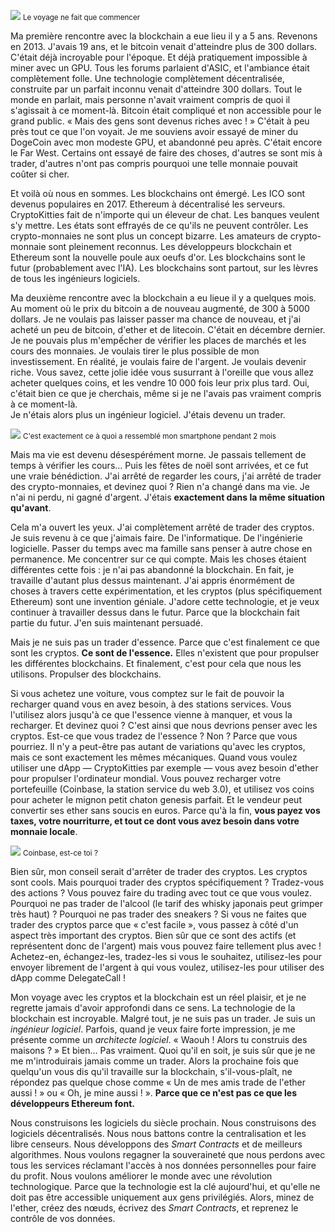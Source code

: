 ![](https://images.unsplash.com/photo-1495829277532-1dfc01fc872f?ixlib=rb-0.3.5&q=80&fm=jpg&crop=entropy&cs=tinysrgb&w=1080&fit=max&ixid=eyJhcHBfaWQiOjExNzczfQ&s=5c7e4f3399abac9e547a3ab3303a8ce8)
<small>Le voyage ne fait que commencer</small>

Ma première rencontre avec la blockchain a eue lieu il y a 5 ans. Revenons en 2013. J'avais 19 ans, et le bitcoin venait d'atteindre plus de 300 dollars. C'était déjà incroyable pour l'époque. Et déjà pratiquement impossible à miner avec un GPU. Tous les forums parlaient d'ASIC, et l'ambiance était complètement folle. Une technologie complètement décentralisée, construite par un parfait inconnu venait d'atteindre 300 dollars. Tout le monde en parlait, mais personne n'avait vraiment compris de quoi il s'agissait à ce moment-là. Bitcoin était compliqué et non accessible pour le grand public. « Mais des gens sont devenus riches avec ! » C'était à peu près tout ce que l'on voyait. Je me souviens avoir essayé de miner du DogeCoin avec mon modeste GPU, et abandonné peu après. C'était encore le Far West. Certains ont essayé de faire des choses, d'autres se sont mis à trader, d'autres n'ont pas compris pourquoi une telle monnaie pouvait coûter si cher.

Et voilà où nous en sommes. Les blockchains ont émergé. Les ICO sont devenus populaires en 2017. Ethereum à décentralisé les serveurs. CryptoKitties fait de n'importe qui un éleveur de chat. Les banques veulent s'y mettre. Les états sont effrayés de ce qu'ils ne peuvent contrôler. Les crypto-monnaies ne sont plus un concept bizarre. Les amateurs de crypto-monnaie sont pleinement reconnus. Les développeurs blockchain et Ethereum sont la nouvelle poule aux oeufs d'or. Les blockchains sont le futur (probablement avec l'IA). Les blockchains sont partout, sur les lèvres de tous les ingénieurs logiciels.

Ma deuxième rencontre avec la blockchain a eu lieue il y a quelques mois. Au moment où le prix du bitcoin a de nouveau augmenté, de 300 à 5000 dollars. Je ne voulais pas laisser passer ma chance de nouveau, et j'ai acheté un peu de bitcoin, d'ether et de litecoin. C'était en décembre dernier. Je ne pouvais plus m'empếcher de vérifier les places de marchés et les cours des monnaies. Je voulais tirer le plus possible de mon investissement. En réalité, je voulais faire de l'argent. Je voulais devenir riche. Vous savez, cette jolie idée vous susurrant à l'oreille que vous allez acheter quelques coins, et les vendre 10 000 fois leur prix plus tard. Oui, c'était bien ce que je cherchais, même si je ne l'avais pas vraiment compris à ce moment-là.  
Je n'étais alors plus un ingénieur logiciel. J'étais devenu un trader.

![](https://images.unsplash.com/photo-1517424788495-0d03ec42e244?ixlib=rb-0.3.5&q=80&fm=jpg&crop=entropy&cs=tinysrgb&w=1080&fit=max&ixid=eyJhcHBfaWQiOjExNzczfQ&s=5c7e4f3399abac9e547a3ab3303a8ce8)
<small>C'est exactement ce à quoi a ressemblé mon smartphone pendant 2 mois</small>

Mais ma vie est devenu désespérément morne. Je passais tellement de temps à vérifier les cours… Puis les fêtes de noël sont arrivées, et ce fut une vraie bénédiction. J'ai arrêté de regarder les cours, j'ai arrêté de trader des crypto-monnaies, et devinez quoi ? Rien n'a changé dans ma vie. Je n'ai ni perdu, ni gagné d'argent. J'étais **exactement dans la même situation qu'avant**.

Cela m'a ouvert les yeux. J'ai complètement arrêté de trader des cryptos. Je suis revenu à ce que j'aimais faire. De l'informatique. De l'ingénierie logicielle. Passer du temps avec ma famille sans penser à autre chose en permanence. Me concentrer sur ce qui compte. Mais les choses étaient différentes cette fois : je n'ai pas abandonné la blockchain. En fait, je travaille d'autant plus dessus maintenant. J'ai appris énormément de choses à travers cette expérimentation, et les cryptos (plus spécifiquement Ethereum) sont une invention géniale. J'adore cette technologie, et je veux continuer à travailler dessus dans le futur. Parce que la blockchain fait partie du futur. J'en suis maintenant persuadé.

Mais je ne suis pas un trader d'essence. Parce que c'est finalement ce que sont les cryptos. **Ce sont de l'essence.** Elles n'existent que pour propulser les différentes blockchains. Et finalement, c'est pour cela que nous les utilisons. Propulser des blockchains.

Si vous achetez une voiture, vous comptez sur le fait de pouvoir la recharger quand vous en avez besoin, à des stations services. Vous l'utilisez alors jusqu'à ce que l'essence vienne à manquer, et vous la recharger. Et devinez quoi ? C'est ainsi que nous devrions penser avec les cryptos. Est-ce que vous tradez de l'essence ? Non ? Parce que vous pourriez. Il n'y a peut-être pas autant de variations qu'avec les cryptos, mais ce sont exactement les mêmes mécaniques. Quand vous voulez utiliser une dApp — CryptoKitties par exemple — vous avez besoin d'ether pour propulser l'ordinateur mondial. Vous pouvez recharger votre portefeuille (Coinbase, la station service du web 3.0), et utilisez vos coins pour acheter le mignon petit chaton genesis parfait. Et le vendeur peut convertir ses ether sans soucis en euros. Parce qu'à la fin, **vous payez vos taxes, votre nourriturre, et tout ce dont vous avez besoin dans votre monnaie locale**.

![](https://images.unsplash.com/photo-1477477384939-312ffc1177bf?ixlib=rb-0.3.5&q=80&fm=jpg&crop=entropy&cs=tinysrgb&w=1080&fit=max&ixid=eyJhcHBfaWQiOjExNzczfQ&s=a239612b35791a93dfc3680652796a07)
<small>Coinbase, est-ce toi ?</small>

Bien sûr, mon conseil serait d'arrêter de trader des cryptos. Les cryptos sont cools. Mais pourquoi trader des cryptos spécifiquement ? Tradez-vous des actions ? Vous pouvez faire du trading avec tout ce que vous voulez. Pourquoi ne pas trader de l'alcool (le tarif des whisky japonais peut grimper très haut) ? Pourquoi ne pas trader des sneakers ? Si vous ne faites que trader des cryptos parce que « c'est facile », vous passez à côté d'un aspect très important des cryptos. Bien sûr que ce sont des actifs (et représentent donc de l'argent) mais vous pouvez faire tellement plus avec ! Achetez-en, échangez-les, tradez-les si vous le souhaitez, utilisez-les pour envoyer librement de l'argent à qui vous voulez, utilisez-les pour utiliser des dApp comme DelegateCall !

Mon voyage avec les cryptos et la blockchain est un réel plaisir, et je ne regrette jamais d'avoir approfondi dans ce sens. La technologie de la blockchain est incroyable. Malgré tout, je ne suis pas un trader. Je suis un *ingénieur logiciel*. Parfois, quand je veux faire forte impression, je me présente comme un *architecte logiciel*. « Waouh ! Alors tu construis des maisons ? » Et bien… Pas vraiment. Quoi qu'il en soit, je suis sûr que je ne me m'introduirais jamais comme un trader. Alors la prochaine fois que quelqu'un vous dis qu'il travaille sur la blockchain, s'il-vous-plaît, ne répondez pas quelque chose comme « Un de mes amis trade de l'ether aussi ! » ou « Oh, je mine aussi ! ».  **Parce que ce n'est pas ce que les développeurs Ethereum font.**

Nous construisons les logiciels du siècle prochain. Nous construisons des logiciels décentralisés. Nous nous battons contre la centralisation et les libre censeurs. Nous développons des *Smart Contracts* et de meilleurs algorithmes. Nous voulons regagner la souveraineté que nous perdons avec tous les services réclamant l'accès à nos données personnelles pour faire du profit. Nous voulons améliorer le monde avec une révolution technologique. Parce que la technologie est la clé aujourd'hui, et qu'elle ne doit pas être accessible uniquement aux gens privilégiés. Alors, minez de l'ether, créez des nœuds, écrivez des *Smart Contracts*, et reprenez le contrôle de vos données.

